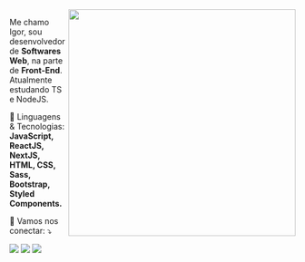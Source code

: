 <img src="https://raw.githubusercontent.com/MicaelliMedeiros/micaellimedeiros/master/image/computer-illustration.png" min-width="400px" max-width="400px" width="400px" align="right">

<p align="left"> 
  Me chamo Igor, sou desenvolvedor de <strong>Softwares Web</strong>, na parte de <strong>Front-End</strong>.<br>
  Atualmente estudando TS e NodeJS.
</p>

<p align="left">
  🦄 Linguagens & Tecnologias: <strong>JavaScript, ReactJS, NextJS, HTML, CSS, Sass, Bootstrap, Styled Components.</strong>
</p>

<p align="left">
  💌 Vamos nos conectar: ⤵️
</p>

<p align="left">
  <a href="mailto:igorrsgraziano@gmail.com" alt="Gmail">
  <img src="https://img.shields.io/badge/-Gmail-FF0000?style=flat-square&labelColor=FF0000&logo=gmail&logoColor"/></a>

  <a href="https://www.linkedin.com/in/igor-graziano-81570418b/" alt="Linkedin">
  <img src="https://img.shields.io/badge/-Linkedin-0e76a8?style=flat-square&logo=Linkedin&logoColor=white&link" /></a>

  <a href="https://wa.me/553498673008" alt="WhatsApp">
  <img src="https://img.shields.io/badge/-WhatsApp-25d366?style=flat-square&labelColor=25d366&logo=whatsapp&logoColor=white&link"/></a>
</p>  
